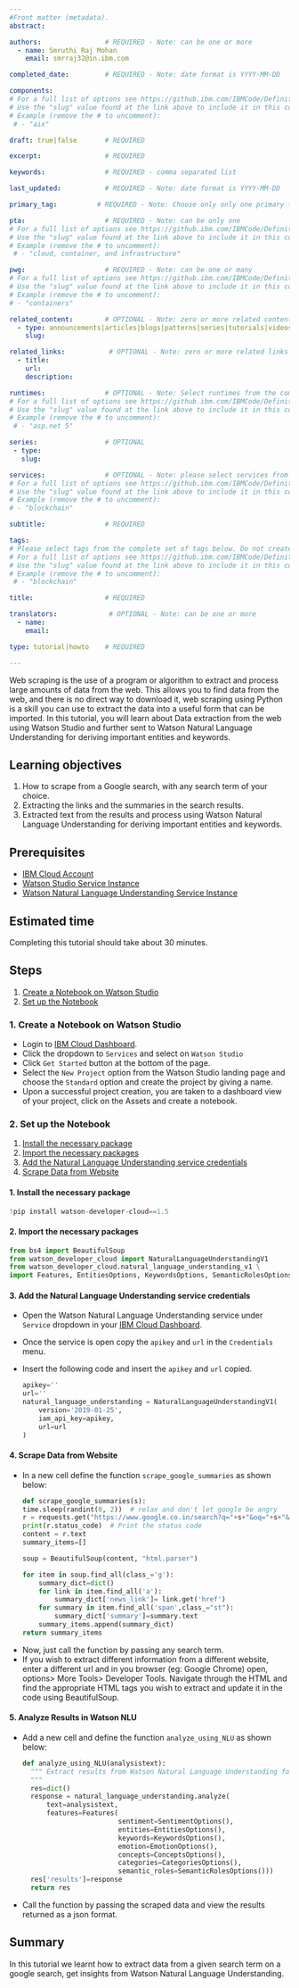 ```yaml
---
#Front matter (metadata).
abstract:

authors:                # REQUIRED - Note: can be one or more
  - name: Smruthi Raj Mohan
    email: smrraj32@in.ibm.com

completed_date:         # REQUIRED - Note: date format is YYYY-MM-DD

components:
# For a full list of options see https://github.ibm.com/IBMCode/Definitions/blob/master/components.yml
# Use the "slug" value found at the link above to include it in this content.
# Example (remove the # to uncomment):
 # - "aix"

draft: true|false       # REQUIRED

excerpt:                # REQUIRED

keywords:               # REQUIRED - comma separated list

last_updated:           # REQUIRED - Note: date format is YYYY-MM-DD

primary_tag:          # REQUIRED - Note: Choose only only one primary tag. Multiple primary tags will result in automation failure. Additional non-primary tags can be added below.

pta:                    # REQUIRED - Note: can be only one
# For a full list of options see https://github.ibm.com/IBMCode/Definitions/blob/master/primary-technology-area.yml
# Use the "slug" value found at the link above to include it in this content.
# Example (remove the # to uncomment):
 # - "cloud, container, and infrastructure"

pwg:                    # REQUIRED - Note: can be one or many
# For a full list of options see https://github.ibm.com/IBMCode/Definitions/blob/master/portfolio-working-group.yml
# Use the "slug" value found at the link above to include it in this content.
# Example (remove the # to uncomment):
# - "containers"

related_content:        # OPTIONAL - Note: zero or more related content
  - type: announcements|articles|blogs|patterns|series|tutorials|videos
    slug:

related_links:           # OPTIONAL - Note: zero or more related links
  - title:
    url:
    description:

runtimes:               # OPTIONAL - Note: Select runtimes from the complete set of runtimes below. Do not create new runtimes. Only use runtimes specifically in use by your content.
# For a full list of options see https://github.ibm.com/IBMCode/Definitions/blob/master/runtimes.yml
# Use the "slug" value found at the link above to include it in this content.
# Example (remove the # to uncomment):
 # - "asp.net 5"

series:                 # OPTIONAL
 - type:
   slug:

services:               # OPTIONAL - Note: please select services from the complete set of services below. Do not create new services. Only use services specifically in use by your content.
# For a full list of options see https://github.ibm.com/IBMCode/Definitions/blob/master/services.yml
# Use the "slug" value found at the link above to include it in this content.
# Example (remove the # to uncomment):
# - "blockchain"

subtitle:               # REQUIRED

tags:
# Please select tags from the complete set of tags below. Do not create new tags. Only use tags specifically targeted for your content. If your content could match all tags (for example cloud, hybrid, and on-prem) then do not tag it with those tags. Less is more.
# For a full list of options see https://github.ibm.com/IBMCode/Definitions/blob/master/tags.yml
# Use the "slug" value found at the link above to include it in this content.
# Example (remove the # to uncomment):
 # - "blockchain"

title:                  # REQUIRED

translators:             # OPTIONAL - Note: can be one or more
  - name:
    email:

type: tutorial|howto    # REQUIRED

---
```


Web scraping is the use of a program or algorithm to extract and process large amounts of data from the web. This allows you to find data from the web, and there is no direct way to download it, web scraping using Python is a skill you can use to extract the data into a useful form that can be imported. In this tutorial, you will learn about Data extraction from the web using Watson Studio and further sent to Watson Natural Language Understanding for deriving important entities and keywords.

## Learning objectives

1. How to scrape from a Google search, with any search term of your choice.
2. Extracting the links and the summaries in the search results.
3. Extracted text from the results and process using Watson Natural Language Understanding for deriving important entities and keywords.

## Prerequisites

* [IBM Cloud Account](https://cloud.ibm.com/login)
* [Watson Studio Service Instance](https://cloud.ibm.com/catalog/services/watson-studio)
* [Watson Natural Language Understanding Service Instance](https://cloud.ibm.com/catalog/services/natural-language-understanding)

## Estimated time

Completing this tutorial should take about 30 minutes.

## Steps

1. [Create a Notebook on Watson Studio](#1-create-a-project-on-watson-studio)
2. [Set up the Notebook](#2-set-up-the-notebook)



### 1. Create a Notebook on Watson Studio

* Login to [IBM Cloud Dashboard](https://cloud.ibm.com/resources).
* Click the dropdown to `Services` and select on `Watson Studio`
* Click `Get Started` button at the bottom of the page.
* Select the `New Project` option from the Watson Studio landing page and choose the `Standard` option and create the project by giving a name.
* Upon a successful project creation, you are taken to a dashboard view of your project, click on the Assets and create a notebook.

### 2. Set up the Notebook

1. [Install the necessary package](#1-install-the-necessary-package)
2. [Import the necessary packages](#2-import-the-necessary-packages)
3. [Add the Natural Language Understanding service credentials](#3-add-the-natural-language-understanding-service-credentials)
4. [Scrape Data from Website](#4-scrape-data-from-website)

#### 1. Install the necessary package

  ```Python
  !pip install watson-developer-cloud==1.5
  ```
#### 2. Import the necessary packages
  ```Python
  from bs4 import BeautifulSoup
  from watson_developer_cloud import NaturalLanguageUnderstandingV1
  from watson_developer_cloud.natural_language_understanding_v1 \
  import Features, EntitiesOptions, KeywordsOptions, SemanticRolesOptions, SentimentOptions, EmotionOptions, ConceptsOptions, CategoriesOptions
  ```
#### 3. Add the Natural Language Understanding service credentials

* Open the Watson Natural Language Understanding service under `Service` dropdown in your [IBM Cloud Dashboard](https://cloud.ibm.com/resources).
* Once the service is open copy the `apikey` and `url` in the `Credentials` menu.
* Insert the following code and insert the `apikey` and `url` copied.

  ```Python
  apikey=''
  url=''
  natural_language_understanding = NaturalLanguageUnderstandingV1(
      version='2019-01-25',
      iam_api_key=apikey,
      url=url
  )
  ```

#### 4. Scrape Data from Website

* In a new cell define the function `scrape_google_summaries` as shown below:
  ```Python
  def scrape_google_summaries(s):
  time.sleep(randint(0, 2))  # relax and don't let google be angry
  r = requests.get("https://www.google.co.in/search?q="+s+"&oq="+s+"&aqs=chrome..69i57.14096j0j9&sourceid=chrome&ie=UTF-8")
  print(r.status_code)  # Print the status code
  content = r.text
  summary_items=[]

  soup = BeautifulSoup(content, "html.parser")

  for item in soup.find_all(class_='g'):
      summary_dict=dict()
      for link in item.find_all('a'):
          summary_dict['news_link']= link.get('href')
      for summary in item.find_all('span',class_="st"):
          summary_dict['summary']=summary.text
      summary_items.append(summary_dict)
  return summary_items
  ```
* Now, just call the function by passing any search term.
* If you wish to extract different information from a different website, enter a different url and in you browser (eg: Google Chrome) open, options> More Tools> Developer Tools. Navigate through the HTML and find the appropriate HTML tags you wish to extract and update it in the code using BeautifulSoup.

#### 5. Analyze Results in Watson NLU

* Add a new cell and define the function `analyze_using_NLU` as shown below:

  ```Python
  def analyze_using_NLU(analysistext):
    """ Extract results from Watson Natural Language Understanding for each news item
    """
    res=dict()
    response = natural_language_understanding.analyze(
        text=analysistext,
        features=Features(
                          sentiment=SentimentOptions(),
                          entities=EntitiesOptions(),
                          keywords=KeywordsOptions(),
                          emotion=EmotionOptions(),
                          concepts=ConceptsOptions(),
                          categories=CategoriesOptions(),
                          semantic_roles=SemanticRolesOptions()))
    res['results']=response
    return res
  ```
* Call the function by passing the scraped data and view the results returned as a json format.

## Summary

In this tutorial we learnt how to extract data from a given search term on a google search, get insights from Watson Natural Language Understanding.
